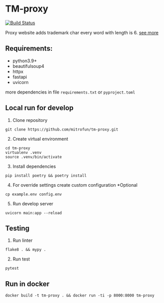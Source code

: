 # TM-proxy
[![Build Status](https://www.travis-ci.com/mitrofun/tm-proxy.svg?branch=master)](https://www.travis-ci.com/mitrofun/tm-proxy)

Proxy website adds trademark char every word with length is 6. [see more](https://github.com/ivelum/job/blob/master/code_challenges/python.md#1-%D1%85%D0%B0%D0%B1%D1%80%D0%B0%D0%BF%D1%80%D0%BE%D0%BA%D1%81%D0%B8)

## Requirements:

- python3.9+
- beautifulsoup4
- httpx
- fastapi
- uvicorn

more dependencies in file `requirements.txt` or `pyproject.toml`

## Local run for develop

1. Clone repository
```
git clone https://github.com/mitrofun/tm-proxy.git
```
2. Create virtual environment
```
cd tm-proxy
virtualenv .venv
source .venv/bin/activate
```
3. Install dependencies
```
pip install poetry && poetry install
```
4. For override settings create custom configuration *Optional
```
cp example.env config.env
```
5. Run develop server
```
uvicorn main:app --reload
```

## Testing

1. Run linter
```
flake8 . && mypy .
```
2. Run test
```
pytest
```

## Run in docker
```
docker build -t tm-proxy . && docker run -ti -p 8000:8000 tm-proxy
```
